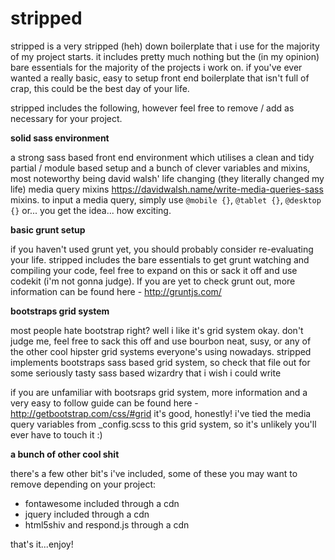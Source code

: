 # stripped
stripped is a very stripped (heh) down boilerplate that i use for the majority of my project starts. it includes pretty much nothing but the (in my opinion) bare essentials for the majority of the projects i work on. if you've ever wanted a really basic, easy to setup front end boilerplate that isn't full of crap, this could be the best day of your life.

stripped includes the following, however feel free to remove / add as necessary for your project.

**solid sass environment**

a strong sass based front end environment which utilises a clean and tidy partial / module based setup and a bunch of clever variables and mixins, most noteworthy being david walsh' life changing (they literally changed my life) media query mixins https://davidwalsh.name/write-media-queries-sass mixins. to input a media query, simply use `@mobile {}`, `@tablet {}`, `@desktop {}` or... you get the idea... how exciting.

**basic grunt setup**

if you haven't used grunt yet, you should probably consider re-evaluating your life. stripped includes the bare essentials to get grunt watching and compiling your code, feel free to expand on this or sack it off and use codekit (i'm not gonna judge). If you are yet to check grunt out, more information can be found here - http://gruntjs.com/

**bootstraps grid system**

most people hate bootstrap right? well i like it's grid system okay. don't judge me, feel free to sack this off and use bourbon neat, susy, or any of the other cool hipster grid systems everyone's using nowadays. stripped implements bootstraps sass based grid system, so check that file out for some seriously tasty sass based wizardry that i wish i could write

if you are unfamiliar with bootsraps grid system, more information and a very easy to follow guide can be found here - http://getbootstrap.com/css/#grid it's good, honestly! i've tied the media query variables from _config.scss to this grid system, so it's unlikely you'll ever have to touch it :)

**a bunch of other cool shit**

there's a few other bit's i've included, some of these you may want to remove depending on your project:

- fontawesome included through a cdn
- jquery included through a cdn
- html5shiv and respond.js through a cdn

that's it...enjoy!
